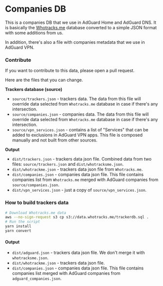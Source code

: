 # Companies DB

This is a companies DB that we use in AdGuard Home and AdGuard DNS.
It is basically the [Whotracks.me](https://github.com/whotracksme/whotracks.me)
database converted to a simple JSON format with some additions from us.

In addition, there's also a file with companies metadata that we use in
AdGuard VPN.

### Contribute

If you want to contribute to this data, please open a pull request.

Here are the files that you can change.

**Trackers database (source)**

- `source/trackers.json` - trackers data. The data from this file will override
  data selected from `Whotracks.me` database in case if there's any
  intersection.
- `source/companies.json` - companies data. The data from this file will
  override data selected from `Whotracks.me` database in case if there's any
  intersection.
- `source/vpn_services.json` - contains a list of "Services" that can be added
  to exclusions in AdGuard VPN apps. This file is composed manually and not
  built from other sources.

**Output**

- `dist/trackers.json` - trackers data json file. Combined data from two files:
  `source/trackers.json` and `dist/whotracksme.json`.
- `dist/whotrackme.json` - trackers data json file from `Whotracks.me`.
- `dist/companies.json` - companies data json file. This file contains companies
  list from `Whotracks.me` merged with AdGuard companies from
  `source/companies.json`.
- `dist/vpn_services.json` - just a copy of `source/vpn_services.json`.

### How to build trackers data

```sh
# Download Whotracks.me data
aws --no-sign-request s3 cp s3://data.whotracks.me/trackerdb.sql .
# Run the script
yarn install
yarn convert
```

#### Output

- `dist/adguard.json` - trackers data json file. We don't merge it with
  `whotracksme.json`.
- `dist/whotrackme.json` - trackers data json file.
- `dist/companies.json` - companies data json file. This file contains companies
  list merged with AdGuard companies from `adguard_companies.json`.
